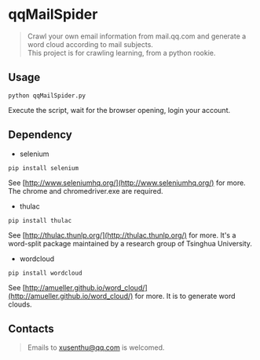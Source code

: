 # qqMailSpider  
> Crawl your own email information from mail.qq.com and generate a word cloud according to mail subjects.  
> This project is for crawling learning, from a python rookie.  
## Usage  
```shell
python qqMailSpider.py
```  
Execute the script, wait for the browser opening, login your account.  
## Dependency  
- selenium  
```shell
pip install selenium
```  
See [http://www.seleniumhq.org/](http://www.seleniumhq.org/) for more. The chrome and chromedriver.exe are required.  
- thulac  
```shell
pip install thulac
```  
See [http://thulac.thunlp.org/](http://thulac.thunlp.org/) for more. It's a word-split package maintained by a research group of Tsinghua University.  
- wordcloud  
```shell
pip install wordcloud
```  
See [http://amueller.github.io/word_cloud/](http://amueller.github.io/word_cloud/) for more. It is to generate word clouds.  
## Contacts  
> Emails to xusenthu@qq.com is welcomed.  
